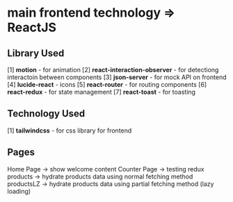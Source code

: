 
# main frontend technology => ReactJS

  

## Library Used 

[1] **motion** - for animation
[2] **react-interaction-observer** - for detectiong interactoin between components
[3] **json-server** - for mock API on frontend
[4] **lucide-react** - icons
[5] **react-router** - for routing components
[6] **react-redux** - for state management
[7] **react-toast** - for toasting

## Technology Used
[1] **tailwindcss** - for css library for frontend

## Pages
Home Page -> show welcome content
Counter Page -> testing redux
products -> hydrate products data using normal fetching method
productsLZ -> hydrate products data using partial fetching method (lazy loading)